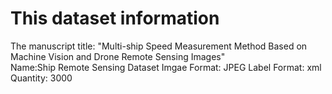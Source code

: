 # This dataset information

The manuscript title: "Multi-ship Speed Measurement Method Based on Machine Vision and Drone Remote Sensing Images"                                                       
Name:Ship Remote Sensing Dataset                                                                                                                                          Imgae Format: JPEG                                                                                                                                                        Label Format: xml                                                                                                                                                          Quantity: 3000
